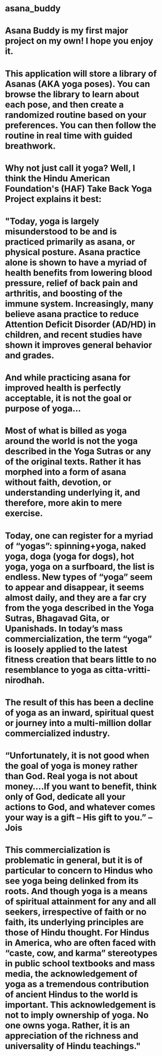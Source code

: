 # asana_buddy

# Asana Buddy is my first major project on my own! I hope you enjoy it.

# This application will store a library of Asanas (AKA yoga poses). You can browse the library to learn about each pose, and then create a randomized routine based on your preferences. You can then follow the routine in real time with guided breathwork. 

# Why not just call it yoga? Well, I think the Hindu American Foundation's (HAF) Take Back Yoga Project explains it best:

# "Today, yoga is largely misunderstood to be and is practiced primarily as asana, or physical posture. Asana practice alone is shown to have a myriad of health benefits from lowering blood pressure, relief of back pain and arthritis, and boosting of the immune system. Increasingly, many believe asana practice to reduce Attention Deficit Disorder (AD/HD) in children, and recent studies have shown it improves general behavior and grades.

# And while practicing asana for improved health is perfectly acceptable, it is not the goal or purpose of yoga...

# Most of what is billed as yoga around the world is not the yoga described in the Yoga Sutras or any of the original texts. Rather it has morphed into a form of asana without faith, devotion, or understanding underlying it, and therefore, more akin to mere exercise.

# Today, one can register for a myriad of “yogas”: spinning+yoga, naked yoga, doga (yoga for dogs), hot yoga, yoga on a surfboard, the list is endless. New types of “yoga” seem to appear and disappear, it seems almost daily, and they are a far cry from the yoga described in the Yoga Sutras, Bhagavad Gita, or Upanishads. In today’s mass commercialization, the term “yoga” is loosely applied to the latest fitness creation that bears little to no resemblance to yoga as citta-vritti-nirodhah.

# The result of this has been a decline of yoga as an inward, spiritual quest or journey into a multi-million dollar commercialized industry.

# “Unfortunately, it is not good when the goal of yoga is money rather than God. Real yoga is not about money….If you want to benefit, think only of God, dedicate all your actions to God, and whatever comes your way is a gift – His gift to you.” – Jois

# This commercialization is problematic in general, but it is of particular to concern to Hindus who see yoga being delinked from its roots. And though yoga is a means of spiritual attainment for any and all seekers, irrespective of faith or no faith, its underlying principles are those of Hindu thought. For Hindus in America, who are often faced with “caste, cow, and karma” stereotypes in public school textbooks and mass media, the acknowledgement of yoga as a tremendous contribution of ancient Hindus to the world is important. This acknowledgement is not to imply ownership of yoga. No one owns yoga. Rather, it is an appreciation of the richness and universality of Hindu teachings."
